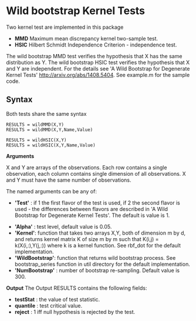 Wild bootstrap Kernel Tests
====
Two kernel test are implemented in this package

* **MMD** Maximum mean discrepancy kernel two-sample test. 
* **HSIC** Hilbert Schmidt Independence Criterion  - independence test.

The wild bootstrap MMD test verifies the hypothesis that X has the same distribution as Y. The wild bootstrap HSIC test verifies the hypothesis that X and Y are independent. For the details see 'A Wild Bootstrap for Degenerate Kernel Tests' http://arxiv.org/abs/1408.5404. See example.m for the sample code.

Syntax
---
Both tests share the same syntax
```
RESULTS = wildMMD(X,Y)
RESULTS = wildMMD(X,Y,Name,Value)
```
```
RESULTS = wildHSIC(X,Y)
RESULTS = wildHSIC(X,Y,Name,Value)
```
**Arguments**

X and Y are arrays of the observations. Each row contains a single observation, each column contains single dimension of all observations. X and Y must have the same number of observations.

The named arguments can be any of:

+ **'Test'** : if 1 the first flavor of the test is used, if 2 the second flavor is used - the differences between flavors are described in 'A Wild Bootstrap for Degenerate Kernel Tests'. The default is value is 1.   
* **'Alpha'** : test level, default value is 0.05.
* **'Kernel'**: function that takes two arrays X,Y, both of dimension m by d, and returns kernel matrix K of size m by m such that K(i,j) = k(X(i,:),Y(j,:)) where k is a kernel function. See rbf_dot for the default implementation.
* **'WildBootstrap'**: function that returns wild bootstrap process. See bootstrap_series function in util directory for the default implementation.
* **'NumBootstrap'** : number of bootstrap re-sampling. Default value is 300.
  
**Output**
The Output RESULTS contains the following fields:
* **testStat** : the value of test statistic.
* **quantile** : test critical value.
* **reject**  : 1 iff null hypothesis is rejected by the test.
